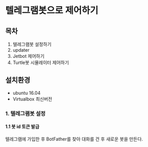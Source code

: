 # 텔레그램봇으로 제어하기

## 목차
1. 텔레그램봇 설정하기
2. updater
3. Jetbot 제어하기
4. Turtle봇 시뮬레이터 제어하기

## 설치환경
* ubuntu 16.04
* Virtualbox 최신버전

### 1. 텔레그램봇 설정
#### 1.1 봇 id 토큰 발급
텔레그램에 가입한 후 BotFather를 찾아 대화를 건 후 새로운 봇을 만든다.

